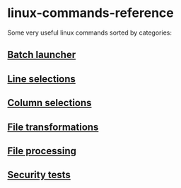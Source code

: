 linux-commands-reference
========================

Some very useful linux commands sorted by categories:

## [Batch launcher](batch-launcher/README.md)

## [Line selections](line-selections/README.md)

## [Column selections](column-selections)

## [File transformations](file-transformations)

## [File processing](file-processing)

## [Security tests](security-tests)
